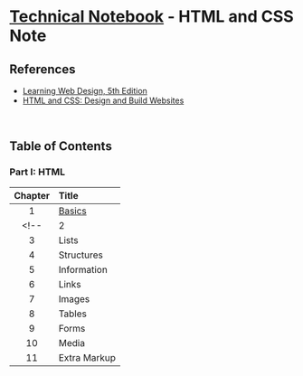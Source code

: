 # [Technical Notebook](../README.md) - HTML and CSS Note
## References
- [Learning Web Design, 5th Edition](https://learning.oreilly.com/library/view/learning-web-design/9781491960196/)
- [HTML and CSS: Design and Build Websites](https://www.wiley.com/en-gb/HTML+and+CSS%3A+Design+and+Build+Websites-p-9781118008188)

<br>

## Table of Contents
### Part I: HTML
| Chapter | Title |
| :-: | :- |
| 1 | [Basics](notes/Part%20I/Chapter_1.md)
<!-- | 2 | Text |
| 3 | Lists |
| 4 | Structures |
| 5 | Information |
| 6 | Links |
| 7 | Images |
| 8 | Tables |
| 9 | Forms |
| 10 | Media |
| 11 | Extra Markup | -->

<!-- ### Part II: CSS
| Chapter | Title |
| :-: | :- |
| 1 | Basics |
| 2 | Text |
| 3 | Colors |
| 4 | Box |
| 5 | Layout |
| 6 | Flexbox and Grid |
| 7 | Responsive Web Design |
| 8 | Animation | -->

<br>
